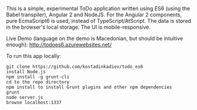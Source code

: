 This is a simple, experimental ToDo application written using ES6 (using the Babel transpiler), Angular 2 and NodeJS.
For the Angular 2 components, pure EcmaScript6 is used, instead of TypeScript/AtScript.
The data is stored in the browser's local storage. The UI is mobile-responsive.

Live Demo (language on the demo is Macedonian, but should be intuitive enough): http://todoes6.azurewebsites.net/

To run this app locally:

    git clone https://github.com/kostadinkadiev/todo_es6
    install Node.js
    npm install -g grunt-cli
    cd to the repo directory
    npm install to install Grunt plugins and other npm dependencies
    grunt
    node server.js
    browse localhost:1337